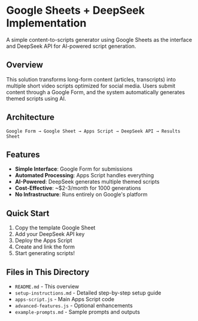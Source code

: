 # Google Sheets + DeepSeek Implementation

A simple content-to-scripts generator using Google Sheets as the interface and DeepSeek API for AI-powered script generation.

## Overview

This solution transforms long-form content (articles, transcripts) into multiple short video scripts optimized for social media. Users submit content through a Google Form, and the system automatically generates themed scripts using AI.

## Architecture

```
Google Form → Google Sheet → Apps Script → DeepSeek API → Results Sheet
```

## Features

- **Simple Interface**: Google Form for submissions
- **Automated Processing**: Apps Script handles everything
- **AI-Powered**: DeepSeek generates multiple themed scripts
- **Cost-Effective**: ~$2-3/month for 1000 generations
- **No Infrastructure**: Runs entirely on Google's platform

## Quick Start

1. Copy the template Google Sheet
2. Add your DeepSeek API key
3. Deploy the Apps Script
4. Create and link the form
5. Start generating scripts!

## Files in This Directory

- `README.md` - This overview
- `setup-instructions.md` - Detailed step-by-step setup guide
- `apps-script.js` - Main Apps Script code
- `advanced-features.js` - Optional enhancements
- `example-prompts.md` - Sample prompts and outputs